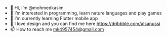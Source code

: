 - 👋 Hi, I’m @mohmedkasim
- 👀 I’m interested in programming, learn nature languages and play games
- 🌱 I’m currently learning Flutter mobile app
- 📱 I love design and you can find me here https://dribbble.com/alsanussi
- 📫 How to reach me mk4957454@gmail.com

<!---
mohmedkasim/mohmedkasim is a ✨ special ✨ repository because its `README.md` (this file) appears on your GitHub profile.
You can click the Preview link to take a look at your changes.
--->
